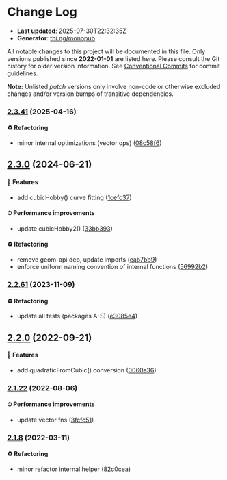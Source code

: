 # Change Log

- **Last updated**: 2025-07-30T22:32:35Z
- **Generator**: [thi.ng/monopub](https://thi.ng/monopub)

All notable changes to this project will be documented in this file.
Only versions published since **2022-01-01** are listed here.
Please consult the Git history for older version information.
See [Conventional Commits](https://conventionalcommits.org/) for commit guidelines.

**Note:** Unlisted _patch_ versions only involve non-code or otherwise excluded changes
and/or version bumps of transitive dependencies.

### [2.3.41](https://github.com/thi-ng/umbrella/tree/@thi.ng/geom-splines@2.3.41) (2025-04-16)

#### ♻️ Refactoring

- minor internal optimizations (vector ops) ([08c58f6](https://github.com/thi-ng/umbrella/commit/08c58f6))

## [2.3.0](https://github.com/thi-ng/umbrella/tree/@thi.ng/geom-splines@2.3.0) (2024-06-21)

#### 🚀 Features

- add cubicHobby() curve fitting ([1cefc37](https://github.com/thi-ng/umbrella/commit/1cefc37))

#### ⏱ Performance improvements

- update cubicHobby2() ([33bb393](https://github.com/thi-ng/umbrella/commit/33bb393))

#### ♻️ Refactoring

- remove geom-api dep, update imports ([eab7bb9](https://github.com/thi-ng/umbrella/commit/eab7bb9))
- enforce uniform naming convention of internal functions ([56992b2](https://github.com/thi-ng/umbrella/commit/56992b2))

### [2.2.61](https://github.com/thi-ng/umbrella/tree/@thi.ng/geom-splines@2.2.61) (2023-11-09)

#### ♻️ Refactoring

- update all tests (packages A-S) ([e3085e4](https://github.com/thi-ng/umbrella/commit/e3085e4))

## [2.2.0](https://github.com/thi-ng/umbrella/tree/@thi.ng/geom-splines@2.2.0) (2022-09-21)

#### 🚀 Features

- add quadraticFromCubic() conversion ([0060a36](https://github.com/thi-ng/umbrella/commit/0060a36))

### [2.1.22](https://github.com/thi-ng/umbrella/tree/@thi.ng/geom-splines@2.1.22) (2022-08-06)

#### ⏱ Performance improvements

- update vector fns ([3fcfc51](https://github.com/thi-ng/umbrella/commit/3fcfc51))

### [2.1.8](https://github.com/thi-ng/umbrella/tree/@thi.ng/geom-splines@2.1.8) (2022-03-11)

#### ♻️ Refactoring

- minor refactor internal helper ([82c0cea](https://github.com/thi-ng/umbrella/commit/82c0cea))
